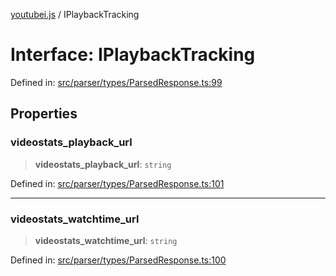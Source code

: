 [youtubei.js](../README.md) / IPlaybackTracking

# Interface: IPlaybackTracking

Defined in: [src/parser/types/ParsedResponse.ts:99](https://github.com/LuanRT/YouTube.js/blob/0733f60b57877f6b8b87dfd5cc6195b5085f5c09/src/parser/types/ParsedResponse.ts#L99)

## Properties

### videostats\_playback\_url

> **videostats\_playback\_url**: `string`

Defined in: [src/parser/types/ParsedResponse.ts:101](https://github.com/LuanRT/YouTube.js/blob/0733f60b57877f6b8b87dfd5cc6195b5085f5c09/src/parser/types/ParsedResponse.ts#L101)

***

### videostats\_watchtime\_url

> **videostats\_watchtime\_url**: `string`

Defined in: [src/parser/types/ParsedResponse.ts:100](https://github.com/LuanRT/YouTube.js/blob/0733f60b57877f6b8b87dfd5cc6195b5085f5c09/src/parser/types/ParsedResponse.ts#L100)
